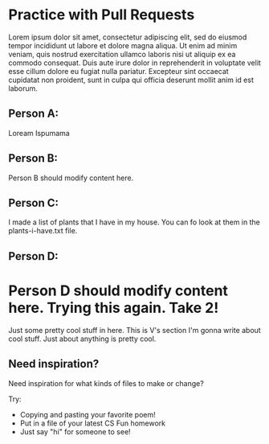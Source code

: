 # Practice with Pull Requests

Lorem ipsum dolor sit amet, consectetur adipiscing elit, sed do eiusmod tempor incididunt ut labore et dolore magna aliqua. Ut enim ad minim veniam, quis nostrud exercitation ullamco laboris nisi ut aliquip ex ea commodo consequat. Duis aute irure dolor in reprehenderit in voluptate velit esse cillum dolore eu fugiat nulla pariatur. Excepteur sint occaecat cupidatat non proident, sunt in culpa qui officia deserunt mollit anim id est laborum.

## Person A:

Loream Ispumama

## Person B:

Person B should modify content here.

## Person C:

I made a list of plants that I have in my house. You can fo look at them in the plants-i-have.txt file.

## Person D:

Person D should modify content here.
Trying this again. Take 2!
=======
Just some pretty cool stuff in here. This is V's section I'm gonna write about cool stuff. Just about anything is pretty cool. 

## Need inspiration?

Need inspiration for what kinds of files to make or change?

Try:

- Copying and pasting your favorite poem!
- Put in a file of your latest CS Fun homework
- Just say "hi" for someone to see!
